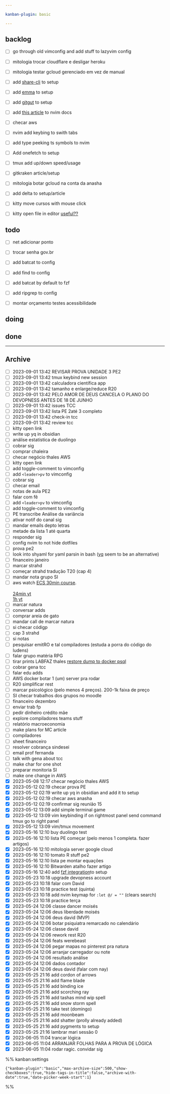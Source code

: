 ```yaml
---

kanban-plugin: basic

---
```


## backlog

- [ ] go through old vimconfig and add stuff to lazyvim config
- [ ] mitologia trocar cloudflare e desligar heroku
- [ ] mitologia testar gcloud gerenciado em vez de manual
- [ ] add [share-cli](https://github.com/marionebl/share-cli) to setup
- [ ] add [emma](https://github.com/maticzav/emma-cli) to setup
- [ ] add [gitgut](https://github.com/GitGud-org/GitGud) to setup
- [ ] add [this article](https://alpha2phi.medium.com/neovim-for-beginners-lua-autocmd-and-keymap-functions-3bdfe0bebe42) to nvim docs
- [ ] checar aws
- [ ] nvim add keybing to swith tabs
- [ ] add type peeking ts symbols to nvim
- [ ] Add onefetch to setup
- [ ] tmux add up/down speed/usage
- [ ] gitkraken article/setup
- [ ] mitologia botar gcloud na conta da anasha
- [ ] add delta to setup/article
- [ ] kitty move cursos with mouse click
- [ ] kitty open file in editor [useful??](https://github.com/kovidgoyal/kitty/discussions/5731)


## todo

- [ ] net adicionar ponto
- [ ] trocar senha gov.br
- [ ] add batcat to config
- [ ] add find to config
- [ ] add batcat by default to fzf
- [ ] add ripgrep to config
- [ ] montar orçamento testes acessibilidade


## doing



## done



***

## Archive

- [ ] 2023-09-01 13:42 REVISAR PROVA UNIDADE 3 PE2
- [ ] 2023-09-01 13:42 tmux keybind new session
- [ ] 2023-09-01 13:42 calculadora científica app
- [ ] 2023-09-01 13:42 tamanho e enlarge/reduce R20
- [ ] 2023-09-01 13:42 PELO AMOR DE DEUS CANCELA O PLANO DO DEVOPNESS ANTES DE 18 DE JUNHO
- [ ] 2023-09-01 13:42 issues TCC
- [ ] 2023-09-01 13:42 lista PE 2até 3 completo
- [ ] 2023-09-01 13:42 check-in tcc
- [ ] 2023-09-01 13:42 review tcc
- [ ] kitty open link
- [ ] write up yq in obsidian
- [ ] análise estatística de duolingo
- [ ] cobrar sig
- [ ] comprar chaleira
- [ ] checar negócio thales AWS
- [ ] kitty open link
- [ ] add toggle-comment to vimconfig
- [ ] add `<leader>pv` to vimconfig
- [ ] cobrar sig
- [ ] checar email
- [ ] notas de aula PE2
- [ ] falar com fê
- [ ] add `<leader>pv` to vimconfig
- [ ] add toggle-comment to vimconfig
- [ ] PE transcribe Análise da variância
- [ ] ativar notif do canal sig
- [ ] mandar emails depto letras
- [ ] metade da lista 1 até quarta
- [ ] responder sig
- [ ] config nvim to not hide dotfiles
- [ ] prova pe2
- [ ] look into shyaml for yaml parsin in bash ([yq](https://github.com/mikefarah/yq#readme) seem to be an alternative)
- [ ] financeiro janeiro
- [ ] marcar strahd
- [ ] começar strahd tradução T20 (cap 4)
- [ ] mandar nota grupo SI
- [ ] aws watch [ECS 30min course](https://explore.skillbuilder.aws/learn/course/13597/play/60846/getting-started-with-amazon-elastic-container-service-v010100).<br><br>[24min yt](https://www.youtube.com/watch?v=_W2YeFfOvms)<br>[1h yt](https://www.youtube.com/watch?v=esISkPlnxL0)
- [ ] marcar natura
- [ ] conversar adds
- [ ] comprar areia de gato
- [ ] mandar call de marcar natura
- [ ] si checar códigp
- [ ] cap 3 strahd
- [ ] si notas
- [ ] pesquisar emitRO e tal compiladores (estuda a porra do código do ludens)
- [ ] falar grupo matéria RPG
- [ ] tirar prints LABFAZ thales [restore dump to docker psql](https://stackoverflow.com/questions/24718706/backup-restore-a-dockerized-postgresql-database)
- [ ] cobrar gena tcc
- [ ] falar edu adds
- [ ] AWS docker botar 1 (um) server pra rodar
- [ ] R20 simplificar rest
- [ ] marcar psicológico (pelo menos 4 preços). 200-1k faixa de preço
- [ ] SI checar trabalhos dos grupos no moodle
- [ ] financeiro dezembro
- [ ] enviar trab fp
- [ ] pedir dinheiro crédito mãe
- [ ] explore compiladores teams stuff
- [ ] relatório macroeconomia
- [ ] make plans for MC article
- [ ] compiladores
- [ ] sheet financeiro
- [ ] resolver cobrança sindesei
- [ ] email prof fernanda
- [ ] talk with gena about tcc
- [ ] make char for one shot
- [ ] preparar monitoria SI
- [ ] make one change in AWS
- [x] 2023-05-08 12:17 checar negócio thales AWS
- [x] 2023-05-12 02:19 checar prova PE
- [x] 2023-05-12 02:19 write up yq in obsidian and add it to setup
- [x] 2023-05-12 02:19 checar aws anasha
- [x] 2023-05-12 02:19 confirmar sig reunião 15
- [x] 2023-05-12 13:09 add simple terminal game
- [x] 2023-05-12 13:09 vim keybinding if on rightmost panel send command tmux go to right panel
- [x] 2023-05-12 13:09 vim/tmux movement
- [x] 2023-05-16 12:10 buy duolingo test
- [x] 2023-05-16 12:10 lista PE começar (pelo menos 1 completa. fazer artigos)
- [x] 2023-05-16 12:10 mitologia server google cloud
- [x] 2023-05-16 12:10 tomato R stuff pe2
- [x] 2023-05-16 12:10 lista pe montar equações
- [x] 2023-05-16 12:10 <C-S-l> Bitwarden atalho fazer artigo
- [x] 2023-05-16 12:40 add [fzf integration](https://www.tomshardware.com/how-to/fuzzy-search-linux)to setup
- [x] 2023-05-23 10:18 upgrade devopness account
- [x] 2023-05-23 10:18 falar com David
- [x] 2023-05-23 10:18 practice test (quinta)
- [x] 2023-05-23 10:18 add nvim keymap for `:let @/ = ""` (clears search)
- [x] 2023-05-23 10:18 practice terça
- [x] 2023-05-24 12:06 classe dancer moisés
- [x] 2023-05-24 12:06 deus liberdade moisés
- [x] 2023-05-24 12:06 deus david (MVP)
- [x] 2023-05-24 12:06 botar psiquiatra remarcado no calendário
- [x] 2023-05-24 12:06 classe david
- [x] 2023-05-24 12:06 rework rest R20
- [x] 2023-05-24 12:06 feats werebeast
- [x] 2023-05-24 12:06 pegar mapas no pinterest pra natura
- [x] 2023-05-24 12:06 arranjar carregador ou note
- [x] 2023-05-24 12:06 resultado análise
- [x] 2023-05-24 12:06 dados contador
- [x] 2023-05-24 12:06 deus david (falar com nay)
- [x] 2023-05-25 21:16 add cordon of arrows
- [x] 2023-05-25 21:16 add flame blade
- [x] 2023-05-25 21:16 add binding ice
- [x] 2023-05-25 21:16 add scorching ray
- [x] 2023-05-25 21:16 add tashas mind wip spell
- [x] 2023-05-25 21:16 add snow storm spell
- [x] 2023-05-25 21:16 take test (domingo)
- [x] 2023-05-25 21:16 add moonbeam
- [x] 2023-05-25 21:16 add shatter (prolly already added)
- [x] 2023-05-25 21:16 add pygments to setup
- [x] 2023-05-25 21:16 lambrar mari sessão 0
- [x] 2023-06-05 11:04 trancar lógica
- [x] 2023-06-05 11:04 ARRANJAR FOLHAS PARA A PROVA DE LÓGICA
- [x] 2023-06-05 11:04 rodar ragic. convidar sig

%% kanban:settings
```
{"kanban-plugin":"basic","max-archive-size":500,"show-checkboxes":true,"hide-tags-in-title":false,"archive-with-date":true,"date-picker-week-start":1}
```
%%